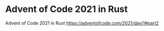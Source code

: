 # Advent of Code 2021 in Rust

Advent of Code 2021 in Rust https://adventofcode.com/2021/day/1#part2
